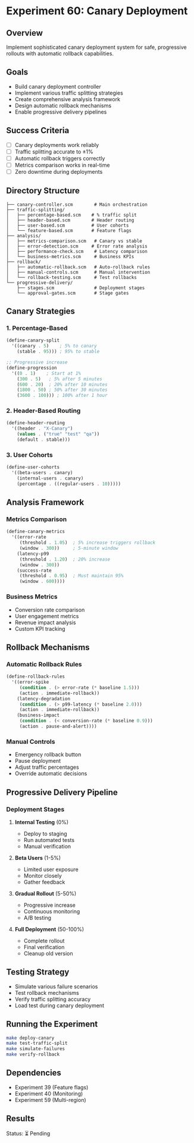 # Experiment 60: Canary Deployment

## Overview
Implement sophisticated canary deployment system for safe, progressive rollouts with automatic rollback capabilities.

## Goals
- Build canary deployment controller
- Implement various traffic splitting strategies
- Create comprehensive analysis framework
- Design automatic rollback mechanisms
- Enable progressive delivery pipelines

## Success Criteria
- [ ] Canary deployments work reliably
- [ ] Traffic splitting accurate to ±1%
- [ ] Automatic rollback triggers correctly
- [ ] Metrics comparison works in real-time
- [ ] Zero downtime during deployments

## Directory Structure
```
├── canary-controller.scm        # Main orchestration
├── traffic-splitting/
│   ├── percentage-based.scm    # % traffic split
│   ├── header-based.scm        # Header routing
│   ├── user-based.scm          # User cohorts
│   └── feature-based.scm       # Feature flags
├── analysis/
│   ├── metrics-comparison.scm   # Canary vs stable
│   ├── error-detection.scm     # Error rate analysis
│   ├── performance-check.scm    # Latency comparison
│   └── business-metrics.scm     # Business KPIs
├── rollback/
│   ├── automatic-rollback.scm   # Auto-rollback rules
│   ├── manual-controls.scm      # Manual intervention
│   └── rollback-testing.scm     # Test rollbacks
└── progressive-delivery/
    ├── stages.scm               # Deployment stages
    └── approval-gates.scm       # Stage gates
```

## Canary Strategies

### 1. Percentage-Based
```scheme
(define-canary-split
  '((canary . 5)    ; 5% to canary
    (stable . 95))) ; 95% to stable

;; Progressive increase
(define-progression
  '((0 . 1)    ; Start at 1%
    (300 . 5)   ; 5% after 5 minutes
    (600 . 20)  ; 20% after 10 minutes
    (1800 . 50) ; 50% after 30 minutes
    (3600 . 100))) ; 100% after 1 hour
```

### 2. Header-Based Routing
```scheme
(define-header-routing
  '((header . "X-Canary")
    (values . ("true" "test" "qa"))
    (default . stable)))
```

### 3. User Cohorts
```scheme
(define-user-cohorts
  '((beta-users . canary)
    (internal-users . canary)
    (percentage . ((regular-users . 10)))))
```

## Analysis Framework

### Metrics Comparison
```scheme
(define-canary-metrics
  '((error-rate
     (threshold . 1.05)  ; 5% increase triggers rollback
     (window . 300))     ; 5-minute window
    (latency-p99
     (threshold . 1.20)  ; 20% increase
     (window . 300))
    (success-rate
     (threshold . 0.95)  ; Must maintain 95%
     (window . 600))))
```

### Business Metrics
- Conversion rate comparison
- User engagement metrics
- Revenue impact analysis
- Custom KPI tracking

## Rollback Mechanisms

### Automatic Rollback Rules
```scheme
(define-rollback-rules
  '((error-spike
     (condition . (> error-rate (* baseline 1.5)))
     (action . immediate-rollback))
    (latency-degradation
     (condition . (> p99-latency (* baseline 2.0)))
     (action . immediate-rollback))
    (business-impact
     (condition . (< conversion-rate (* baseline 0.9)))
     (action . pause-and-alert))))
```

### Manual Controls
- Emergency rollback button
- Pause deployment
- Adjust traffic percentages
- Override automatic decisions

## Progressive Delivery Pipeline

### Deployment Stages
1. **Internal Testing** (0%)
   - Deploy to staging
   - Run automated tests
   - Manual verification

2. **Beta Users** (1-5%)
   - Limited user exposure
   - Monitor closely
   - Gather feedback

3. **Gradual Rollout** (5-50%)
   - Progressive increase
   - Continuous monitoring
   - A/B testing

4. **Full Deployment** (50-100%)
   - Complete rollout
   - Final verification
   - Cleanup old version

## Testing Strategy
- Simulate various failure scenarios
- Test rollback mechanisms
- Verify traffic splitting accuracy
- Load test during canary deployment

## Running the Experiment
```bash
make deploy-canary
make test-traffic-split
make simulate-failures
make verify-rollback
```

## Dependencies
- Experiment 39 (Feature flags)
- Experiment 40 (Monitoring)
- Experiment 59 (Multi-region)

## Results
Status: ⏳ Pending